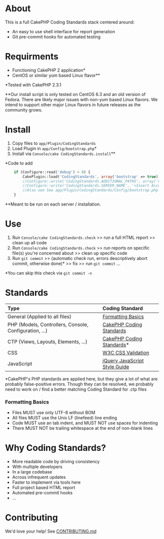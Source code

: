 # About #
This is a full CakePHP Coding Standards stack centered around:

* An easy to use shell interface for report generation
* Git pre-commit hooks for automated testing

# Requirments #
* Functioning CakePHP 2 application*
* CentOS or similar yum based Linux flavor**

*Tested with CakePHP 2.3.1

**Our install script is only tested on CentOS 6.3 and an old version of Fedora.  There are likely major issues with non-yum based Linux flavors.  We intend to support other major Linux flavors in future releases as the community grows.

# Install #
1. Copy files to `app/Plugin/CodingStandards`
1. Load Plugin in `app/Config/bootstrap.php`*
1. Install via `Console/cake CodingStandards.install`**

*Code to add

````php
    if (Configure::read('debug') > 0) {
        CakePlugin::load('CodingStandards', array('bootstrap' => true));
        //Configure::write('CodingStandards.ADDITIONAL_PATHS', array('CodingStandards' => Configure::read('CodingStandards.PLUGIN_PATH'))); // Optional - Useful if you have extra paths you want included in full reports.  Example here is the coding standards themselves, though you can other other(s).
        //Configure::write('CodingStandards.SERVER_NAME', '<Insert Accessible URL HERE>') // Optional and probably server specific -- enables CSS checking & provides full URL for HTML reports
        //Also see See app/Plugin/CodingStandards/Config/bootstrap.php for other variables you can tweak
    }
````

**Meant to be run on each server / installation.

# Use #

1. Run `Console/cake CodingStandards.check` >> run a full HTML report >> clean up all code
1. Run `Console/cake CodingStandards.check` >> run reports on specific file(s) you're concerned about >> clean up specific code
1. Run `git commit` >> (automatic check run, errors descriptively abort commit, otherwise done)* >> fix >> run `git commit` ...

*You can skip this check via `git commit -n`

# Standards #

| Type                                                    | Coding Standard                                      |
|:------------------------------------------------------- |:---------------------------------------------------- |
| General (Applied to all files)                          | [Formatting Basics](#formatting-basics)              |
| PHP (Models, Controllers, Console, Configuration, ...)  | [CakePHP Coding Standards](http://goo.gl/lWw9V)      |
| CTP (Views, Layouts, Elements, ...)                     | [CakePHP Coding Standards](http://goo.gl/lWw9V)*     |                                       |
| CSS                                                     | [W3C CSS Validation](http://goo.gl/g5Vrk)            |
| JavaScript                                              | [jQuery JavaScript Style Guide](http://goo.gl/nFpZl) |

*CakePHP's PHP standards are applied here, but they give a lot of what are probably false-positive errors.  Though they can be resolved, we probably need to work on / find a better matching Coding Standard for .ctp files

### Formatting Basics ###
* Files MUST use only UTF-8 without BOM
* All files MUST use the Unix LF (linefeed) line ending
* Code MUST use an tab indent, and MUST NOT use spaces for indenting
* There MUST NOT be trailing whitespace at the end of non-blank lines

# Why Coding Standards? #

* More readable code by driving consistency
 * With multiple developers
 * In a large codebase
 * Across infrequent updates
* Faster to implement via tools here
 * Full project based HTML report
 * Automated pre-commit hooks
* ...

# Contributing #
We'd love your help! See [CONTRIBUTING.md](CONTRIBUTING.md)

